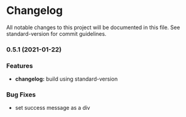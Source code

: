 # Changelog

All notable changes to this project will be documented in this file. See standard-version for commit guidelines.

### 0.5.1 (2021-01-22)


### Features

* **changelog:** build using standard-version


### Bug Fixes

* set success message as a div

